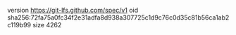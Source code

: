 version https://git-lfs.github.com/spec/v1
oid sha256:72fa75a0fc34f2e31adfa8d938a307725c1d9c76c0d35c81b56ca1ab2c119b99
size 4262
